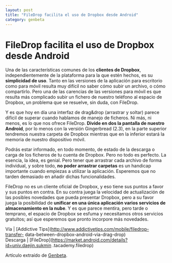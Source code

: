 ```yaml
---
layout: post
title: "FileDrop facilita el uso de Dropbox desde Android"
category: genbeta
---
```


# FileDrop facilita el uso de Dropbox desde Android


Una de las características comunes de los **clientes de Dropbox**,
independientemente de la plataforma para la que estén hechos, es su
**simplicidad de uso**. Tanto en las versiones de la aplicación para
escritorio como para móvil resulta muy difícil no saber cómo subir un archivo,
o cómo compartirlo. Pero una de las carencias de las versiones para móvil es
que resulta más complicado subir un fichero de nuestro teléfono al espacio de
Dropbox, un problema que se resuelve, sin duda, con FileDrop.

Y es que hoy en día una interfaz de drag&drop (arrastrar y soltar) parece
difícil de superar cuando hablamos de manejo de ficheros. Ni más, ni menos, es
lo que nos ofrece FileDrop. **Divide en dos la pantalla de nuestro Android**,
por lo menos con la versión Gingerbread (2.3), en la parte superior tendremos
nuestra carpeta de Dropbox mientras que en la inferior estará la memoria de
nuestro dispositivo móvil.  
  
Podrás estar informado, en todo momento, de estado de la descarga o carga de
los ficheros de tu cuenta de Dropbox. Pero no todo es perfecto. La esencia, la
idea, es genial. Pero tener que arrastrar cada archivo de forma individual, y
sobre todo, **no poder arrastrar carpetas** es un handicap importante cuando
empiezas a utilizar la aplicación. Esperemos que no tarden demasiado en añadir
dichas funcionalidades.

FileDrop no es un cliente oficial de Dropbox, y eso tiene sus puntos a favor y
sus puntos en contra. En su contra juega la velocidad de actualización de las
posibles novedades que pueda presentar Dropbox, pero a su favor juega la
posibilidad de **unificar en una única aplicación varios servicios de
almacenamiento en la nube**. Y es que parece mentira, pero tarde o temprano,
el espacio de Dropbox se esfuma y necesitamos otros servicios gratuitos; así
que esperemos que pronto incorpore más novedades.

Vía | [Addictive Tips](http://www.addictivetips.com/mobile/filedrop-transfer-
data-between-dropbox-android-via-drag-drop)  
Descarga | [FileDrop](https://market.android.com/details?id=univ.daejin.sukmin
.tacademy.filedrop)

Artículo extraído de [Genbeta](http://www.genbeta.com).